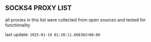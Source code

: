 ## SOCKS4 PROXY LIST

all proxies in this list were collected from open sources and tested for functionality

last update: `2025-01-19 01:20:11.668302+00:00`